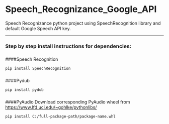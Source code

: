 # Speech_Recognizance_Google_API

Speech Recognizance python project using SpeechRecognition library and default Google Speech API key.


---
### **Step by step install instructions for dependencies:**
###

####Speech Recognition
```
pip install SpeechRecognition
```

###

####Pydub
```
pip install pydub
```
###
####PyAudio
Download corresponding PyAudio wheel from https://www.lfd.uci.edu/~gohlke/pythonlibs/

```
pip install C:/full-package-path/package-name.whl
```